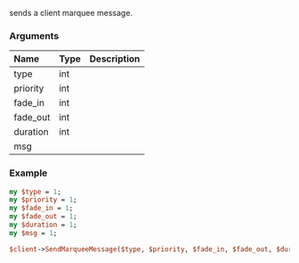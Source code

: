sends a client marquee message.
### Arguments
**Name**|**Type**|**Description**
:---|:---|:---
type|int|
priority|int|
fade_in|int|
fade_out|int|
duration|int|
msg||

### Example

```perl
my $type = 1;
my $priority = 1;
my $fade_in = 1;
my $fade_out = 1;
my $duration = 1;
my $msg = 1;

$client->SendMarqueeMessage($type, $priority, $fade_in, $fade_out, $duration, $msg); # Returns void
```